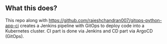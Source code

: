 ## What this does?
This repo along with https://github.com/rajeshchandran007/gitops-python-app-ci creates a Jenkins pipeline with GitOps to deploy code into a Kubernetes cluster. CI part is done via Jenkins and CD part via ArgoCD (GitOps).

